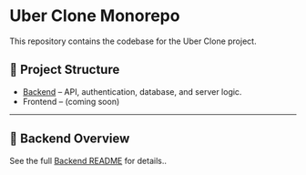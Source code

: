 # Uber Clone Monorepo

This repository contains the codebase for the Uber Clone project.

## 📂 Project Structure
- [Backend](./backend/README.md) – API, authentication, database, and server logic.
- Frontend – (coming soon)

---

## 🚀 Backend Overview
See the full [Backend README](./backend/README.md) for details..

